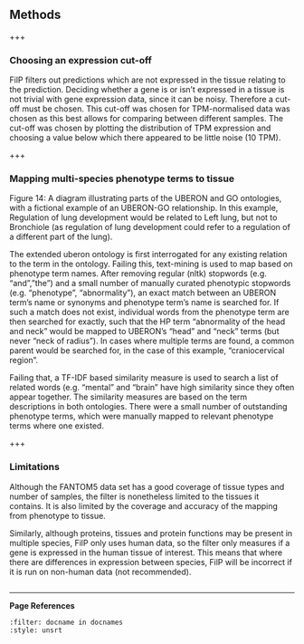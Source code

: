 ## Methods
[//]: # (TODO: Overview here?)
[//]: # (TODO: Code here)
[//]: # (TODO: Links to packages, etc)

+++

### Choosing an expression cut-off
FilP filters out predictions which are not expressed in the tissue relating to the prediction. Deciding whether a gene is or isn’t expressed in a tissue is not trivial with gene expression data, since it can be noisy. Therefore a cut-off must be chosen.  This cut-off was chosen for TPM-normalised data was chosen as this best allows for comparing between different samples. The cut-off was chosen by plotting the distribution of TPM expression and choosing a value below which there appeared to be little noise (10 TPM).

+++

### Mapping multi-species phenotype terms to tissue
[//]: # (TODO: Figure 14:)
Figure 14: A diagram illustrating parts of the UBERON and GO ontologies, with a fictional example of an UBERON-GO relationship. In this example, Regulation of lung development would be related to Left lung, but not to Bronchiole (as regulation of lung development could refer to a regulation of a different part of the lung).

The extended uberon ontology is first interrogated for any existing relation to the term in the ontology. Failing this, text-mining is used to map based on phenotype term names. After removing regular (nltk) stopwords (e.g. “and”,”the”) and a small number of manually curated phenotypic stopwords (e.g. “phenotype”, “abnormality”), an exact match between an UBERON term’s name or synonyms and phenotype term’s name is searched for. If such a match does not exist, individual words from the phenotype term are then searched for exactly, such that the HP term “abnormality of the head and neck” would be mapped to UBERON’s “head” and “neck” terms (but never “neck of radius”). In cases where multiple terms are found, a common parent would be searched for, in the case of this example, “craniocervical region”. 

Failing that, a TF-IDF based similarity measure is used to search a list of related words (e.g. “mental” and “brain” have high similarity since they often appear together. The similarity measures are based on the term descriptions in both ontologies. There were a small number of outstanding phenotype terms, which were manually mapped to relevant phenotype terms where one existed.

+++

### Limitations
<!--TODO: Rewrite since FANTOM5 is not the data set any more)-->

Although the FANTOM5 data set has a good coverage of tissue types and number of samples, the filter is nonetheless limited to the tissues it contains. It is also limited by the coverage and accuracy of the mapping from phenotype to tissue.

Similarly, although proteins, tissues and protein functions may be present in multiple species, FilP only uses human data, so the filter only measures if a gene is expressed in the human tissue of interest. This means that where there are differences in expression between species, FilP will be incorrect if it is run on non-human data (not recommended).

```{code-cell} ipython3

```

---
**Page References**

```{bibliography} /_bibliography/references.bib
:filter: docname in docnames
:style: unsrt
```